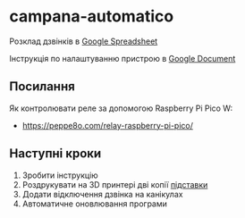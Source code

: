 # campana-automatico

Розклад дзвінків в [Google Spreadsheet](https://docs.google.com/spreadsheets/d/1LX25qDzaKKtRPmRFZ9h7ZoTu1UjYz7yCt85Wwz13dbk/edit#gid=0)

Інструкція по налаштуванню пристрою в [Google Document](https://docs.google.com/document/d/1f1k2ReVoZL14s8EHoJQ6ChpChggBvxowxN2phfcM4tQ/edit#)


## Посилання
Як контролювати реле за допомогою Raspberry Pi Pico W:
- https://peppe8o.com/relay-raspberry-pi-pico/

## Наступні кроки 
1. Зробити інструкцію
2. Роздрукувати на 3D принтері дві копії [підставки](https://www.tinkercad.com/things/5LKxhPWFQmc-ingenious-juttuli/edit)
3. Додати відключення дзвінка на канікулах
4. Автоматичне оновлювання програми
